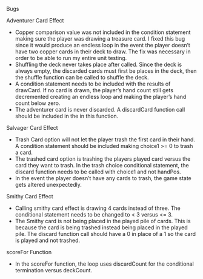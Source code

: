 Bugs

Adventurer Card Effect 
	
-	Copper comparison value was not included in the condition statement making sure the player was drawing a treasure card. I fixed this bug since it would produce an endless loop in the event the player doesn’t have two copper cards in their deck to draw. The fix was necessary in order to be able to run my entire unit testing.
-	Shuffling the deck never takes place after called. Since the deck is always empty, the discarded cards must first be places in the deck, then the shuffle function can be called to shuffle the deck. 
-	A condition statement needs to be included with the results of drawCard. If no card is drawn, the player’s hand count still gets decremented creating an endless loop and making the player’s hand count below zero.
-	The adventurer card is never discarded. A discardCard function call should be included in the in this function.

Salvager Card Effect

-	Trash Card option will not let the player trash the first card in their hand. A condition statement should be included making choice1 >= 0 to trash a card. 
-	The trashed card option is trashing the players played card versus the card they want to trash. In the trash choice conditional statement, the discard function needs to be called with choice1 and not handPos.
-	In the event the player doesn’t have any cards to trash, the game state gets altered unexpectedly.

Smithy Card Effect

-	Calling smithy card effect is drawing 4 cards instead of three. The conditional statement needs to be changed to < 3 versus <= 3.
-	The Smithy card is not being placed in the played pile of cards. This is because the card is being trashed instead being placed in the played pile. The discard function call should have a 0 in place of a 1 so the card is played and not trashed.

scoreFor Function

-	In the scoreFor function, the loop uses discardCount for the conditional termination versus deckCount.
